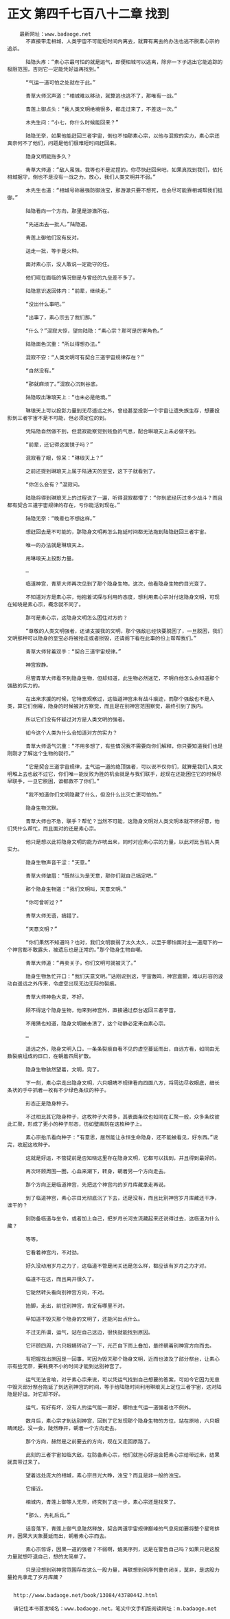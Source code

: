 # 正文 第四千七百八十二章 找到
        最新网址：www.badaoge.net
          不直接带走相城，人类宇宙不可能短时间内离去，就算有离去的办法也逃不脱素心宗的追杀。
      
          陆隐头疼：“素心宗最可怕的就是运气，即便相城可以逃离，除非一下子逃出它能追踪的极限范围，否则它一定能凭好运再找到。”
      
          “气运一道可怕之处就在于此。”
      
          青草大师沉声道：“相城难以移动，就算逃也逃不了，那唯有一战。”
      
          青莲上御点头：“我人类文明绝境很多，都走过来了，不差这一次。”
      
          木先生问：“小七，你什么时候能回来？”
      
          陆隐无奈，如果他能赶回三者宇宙，倒也不怕那素心宗，以他与混寂的实力，素心宗还真奈何不了他们，问题是他们很难短时间赶回来。
      
          隐身文明能拖多久？
      
          青草大师道：“敌人虽强，我等也不是泥捏的，你尽快赶回来吧，如果真找到我们，依托相城据守，倒也不是没有一战之力，放心，我们人类文明并不弱。”
      
          木先生也道：“相城号称最强防御浊宝，那游澈只要不想死，也会尽可能靠相城帮我们抵御。”
      
          陆隐看向一个方向，那里是游澈所在。
      
          “先送出去一批人。”陆隐道。
      
          青莲上御他们没有反对。
      
          送走一批，等于是火种。
      
          面对素心宗，没人敢说一定能守的住。
      
          他们现在面临的情况倒是与曾经的九垒差不多了。
      
          陆隐意识返回体内：“前辈，继续走。”
      
          “没出什么事吧。”
      
          “出事了，素心宗去了我们那。”
      
          “什么？”混寂大惊，望向陆隐：“素心宗？那可是厉害角色。”
      
          陆隐面色沉重：“所以得想办法。”
      
          混寂不安：“人类文明可有契合三道宇宙规律存在？”
      
          “自然没有。”
      
          “那就麻烦了。”混寂心沉到谷底。
      
          陆隐取出琳琅天上：“也未必是绝境。”
      
          琳琅天上可以投影力量到无尽遥远之外，曾经甚至投影一个宇宙让遗失族生存，想要投影到三者宇宙不是不可能，但必须定位的到。
      
          凭陆隐自然做不到，但混寂能察觉到贱鱼的气息，配合琳琅天上未必做不到。
      
          “前辈，还记得这面镜子吗？”
      
          混寂看了眼，惊呆：“琳琅天上？”
      
          之前还提到琳琅天上属于陆通天的至宝，这下子就看到了。
      
          “你怎么会有？”混寂问。
      
          陆隐将得到琳琅天上的过程说了一遍，听得混寂都懵了：“你到底经历过多少战斗？而且都有契合三道宇宙规律的存在，亏你能活到现在。”
      
          陆隐无奈：“晚辈也不想这样。”
      
          想赶回去是不可能的，那隐身文明再怎么拖延时间都无法拖到陆隐赶回三者宇宙。
      
          唯一的办法就是琳琅天上。
      
          用琳琅天上投影力量。
      
          …
      
          临道神宫，青草大师再次见到了那个隐身生物，这次，他看隐身生物的目光变了。
      
          不知道对方是素心宗，他抱着试探与利用的态度，想利用素心宗对付这隐身文明，可现在知晓是素心宗，概念就不同了。
      
          那可是素心宗，这隐身文明怎么困住对方的？
      
          “尊敬的人类文明强者，还请支援我的文明，那个强敌已经快要脱困了，一旦脱困，我们文明那种可以隐身的至宝必将被抢走或者损毁，还请阁下看在此事的份上帮帮我们。”
      
          青草大师背着双手：“契合三道宇宙规律。”
      
          神宫寂静。
      
          尽管青草大师看不到隐身生物，但却知道，此生物必然迷茫，不明白他怎么会知道那个强敌的实力的。
      
          在出来求援的时候，它特意观察过，这临道神宫未有战斗痕迹，而那个强敌也不是人类，算它们倒霉，隐身的时候被对方察觉，而且是在别神宫范围察觉，最终引到了族内。
      
          所以它们没有怀疑过对方是人类文明的强者。
      
          如今这个人类为什么会知道对方的实力？
      
          青草大师语气沉重：“不用多想了，有些情况我不需要向你们解释，你只要知道我们也是刚刚才了解这个生物的就行。”
      
          “它是契合三道宇宙规律，主气运一道的绝顶强者，可以说不仅你们，就算是我们人类文明堆上去也敌不过它，你们唯一能反败为胜的机会就是与我们联手，趁现在还能困住它的时候尽早联手，一旦它脱困，谁都救不了你们。”
      
          “我不知道你们文明隐藏了什么，但没什么比灭亡更可怕的。”
      
          隐身生物沉默。
      
          青草大师也不急，联手？帮忙？当然不可能，这隐身文明对人类文明本就不怀好意，他们凭什么帮忙，而且面对的还是素心宗。
      
          他只是想以此将隐身文明的能力诈唬出来，同时对应素心宗的力量，以此对比当前人类实力。
      
          隐身生物声音干涩：“天意。”
      
          青草大师皱眉：“既然认为是天意，那你们就自己搞定吧。”
      
          那个隐身生物道：“我们文明叫，天意文明。”
      
          “你可曾听过？”
      
          青草大师无语，搞错了。
      
          “天意文明？”
      
          “你们果然不知道吗？也对，我们文明衰弱了太久太久，以至于哪怕面对主一道麾下的一个神宫都不敢露头，被遗忘也是正常的。”那个隐身生物自嘲。
      
          青草大师道：“再卖关子，你们文明可就被灭了。”
      
          隐身生物急忙开口：“我们天意文明。”话刚说到这，宇宙轰鸣，神宫震颤，难以形容的波动自遥远之外传来，令虚空出现无边无际的裂痕。
      
          青草大师神色大变，不好。
      
          顾不得这个隐身生物，他来到神宫外，直接通过祭台返回三者宇宙。
      
          不用猜也知道，隐身文明被击溃了，这个动静必定来自素心宗。
      
          …
      
          遥远之外，隐身文明入口，一条条裂痕自看不见的虚空蔓延而出，自远方看，如同由无数裂痕组成的巨口，在朝着四周扩散。
      
          隐身生物骇然望着，文明，完了。
      
          下一刻，素心宗走出隐身文明，六只眼睛不规律看向四面八方，将周边尽收眼底，细长条状的手中抓着一枚有不少绿色条纹的种子。
      
          形态正是隐身种子。
      
          不过相比其它隐身种子，这枚种子大得多，其表面条纹也如同在汇聚一般，众多条纹彼此汇聚，形成了更小的种子形态，彷如壁画刻在这枚种子上。
      
          素心宗抬爪看向种子：“有意思，居然能让永恒生命隐身，还不能被看见，好东西。”说完，收起这枚种子。
      
          这就是好运，不管提前是否知晓这里存在隐身文明，它都可以找到，并且得到最好的。
      
          再次环顾周围一圈，心血来潮下，转身，朝着另一个方向走去。
      
          那个方向正是临道神宫，先把这个神宫内的岁月库藏拿走再说。
      
          到了临道神宫，素心宗目光彻底沉了下去，还是没有，而且比别神宫岁月库藏还干净，谁干的？
      
          别防备临道与坐令，或者加上自己，把岁月长河支流藏起来还说得过去，这临道为什么藏？
      
          等等。
      
          它看着神宫内，不对劲。
      
          好久没动用岁月之力了，这临道不管是闭关还是怎么样，都应该有岁月之力才对。
      
          临道不在这，而且离开很久了。
      
          它陡然转头看向别神宫方向，不对。
      
          抬脚，走出，前往别神宫，肯定有哪里不对。
      
          早知道不毁灭那个隐身的文明了，还能问出点什么。
      
          不过无所谓，运气，站在自己这边，很快就能找到原因。
      
          它环顾四周，六只眼睛转动了一下，光芒自下而上叠加，最终朝着别神宫方向而去。
      
          有把握找出原因是一回事，可因为毁灭那个隐身文明，近而也波及了部分祭台，让素心宗有些无奈，要耗费不小的时间才能到达别神宫了。
      
          运气无法言喻，对于素心宗来说，可以凭运气找到自己想要的答案，可如今它因为无意中毁灭部分祭台拖延了到达别神宫的时间，等于给陆隐时间利用琳琅天上定位三者宇宙，这对陆隐是好运，对它却不好。
      
          运气，有好有坏，没有人的运气能一直好，哪怕主气运一道强者也不例外。
      
          数月后，素心宗才到达别神宫，回到了它发现那个隐身生物的方位，站在原地，六只眼睛闭起，没一会，陡然睁开，朝着一个方向走去。
      
          那个方向，赫然是之前要去的方向，现在又走回原路了。
      
          此刻的三者宇宙如临大敌，在防备素心宗，他们就担心好运会把素心宗给带过来，结果就真带过来了。
      
          望着远处庞大的相城，素心宗目光大睁，浊宝？而且是非一般的浊宝。
      
          它接近。
      
          相城内，青莲上御等人无奈，终究到了这一步，素心宗还是找来了。
      
          “那么，先礼后兵。”
      
          话音落下，青莲上御气息陡然释放，契合两道宇宙规律巅峰的气息宛如要将整个星穹排开，因果大天象蔓延而出，朝着素心宗而去。
      
          素心宗惊讶，因果一道的强者？不弱啊，媲美序列，这是在警告自己吗？如果只是这股力量就想吓退自己，想的太简单了。
      
          只是没想到别神宫范围存在这么一股力量，再联想到别序列重伤闭关，莫非，是这股力量抢先拿走了岁月库藏？
      
      
      http://www.badaoge.net/book/13084/43780442.html
      
      请记住本书首发域名：www.badaoge.net。笔尖中文手机版阅读网址：m.badaoge.net